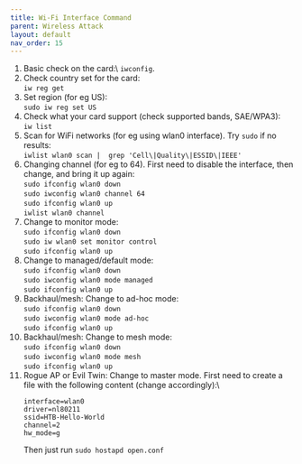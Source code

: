 ```yaml
---
title: Wi-Fi Interface Command
parent: Wireless Attack
layout: default
nav_order: 15
---
```


1. Basic check on the card:\ 
   `iwconfig`.
2. Check country set for the card:\
   `iw reg get`
3. Set region (for eg US):\
   `sudo iw reg set US`
4. Check what your card support (check supported bands, SAE/WPA3):\
   `iw list`
5. Scan for WiFi networks (for eg using wlan0 interface). Try `sudo` if no results:\
   `iwlist wlan0 scan |  grep 'Cell\|Quality\|ESSID\|IEEE'`
6. Changing channel (for eg to 64). First need to disable the interface, then change, and bring it up again:\
   `sudo ifconfig wlan0 down`\
   `sudo iwconfig wlan0 channel 64`\
   `sudo ifconfig wlan0 up`\
   `iwlist wlan0 channel`
7. Change to monitor mode:\
   `sudo ifconfig wlan0 down`\
   `sudo iw wlan0 set monitor control`\
   `sudo ifconfig wlan0 up`
8. Change to managed/default mode:\
   `sudo ifconfig wlan0 down`\
   `sudo iwconfig wlan0 mode managed`\
   `sudo ifconfig wlan0 up`
9. Backhaul/mesh: Change to ad-hoc mode:\
   `sudo ifconfig wlan0 down`\
   `sudo iwconfig wlan0 mode ad-hoc`\
   `sudo ifconfig wlan0 up`
10. Backhaul/mesh: Change to mesh mode:\
   `sudo ifconfig wlan0 down`\
   `sudo iwconfig wlan0 mode mesh`\
   `sudo ifconfig wlan0 up`
11. Rogue AP or Evil Twin: Change to master mode. First need to create a file with the following content (change accordingly):\
    ```
    interface=wlan0
    driver=nl80211
    ssid=HTB-Hello-World
    channel=2
    hw_mode=g
    ```
    Then just run `sudo hostapd open.conf`